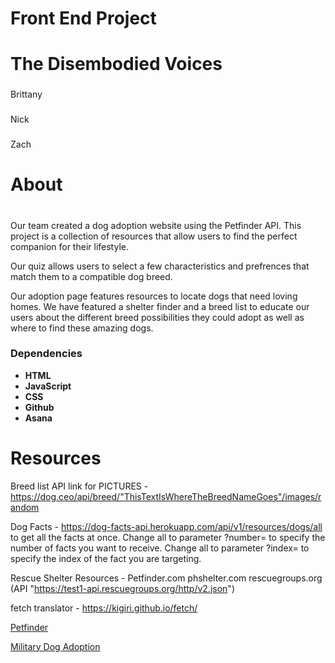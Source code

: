 <h1>Front End Project</h1>


# The Disembodied Voices

###
Brittany
###
Nick
###
Zach

<h1>About<h1>

###
Our team created a dog adoption website using the Petfinder API. This project is a collection of resources that allow users to find the perfect companion for their lifestyle.

Our quiz allows users to select a few characteristics and prefrences that match them to a compatible dog breed. 

Our adoption page features resources to locate dogs that need loving homes.
We have featured a shelter finder and a breed list to educate our users about the different breed possibilities they could adopt as well as where to find these amazing dogs.

<h3>Dependencies</h3>
<ul>
<li>
<strong>HTML</strong>
</li>
<li>
<strong>JavaScript</strong>
</li>
<li>
<strong>CSS</strong>
</li>
<li>
<strong>Github</strong>
</li><li>
<strong>Asana</strong>
</li>
</ul>

# Resources


Breed list API link for PICTURES - https://dog.ceo/api/breed/"ThisTextIsWhereTheBreedNameGoes"/images/random

Dog Facts -
https://dog-facts-api.herokuapp.com/api/v1/resources/dogs/all to get all the facts at once.
Change all to parameter ?number= to specify the number of facts you want to receive.
Change all to parameter ?index= to specify the index of the fact you are targeting.

Rescue Shelter Resources - 
Petfinder.com
phshelter.com
rescuegroups.org (API "https://test1-api.rescuegroups.org/http/v2.json")


fetch translator - https://kigiri.github.io/fetch/


<a href="https://www.petfinder.com/ ">Petfinder </a>

<a href="https://www.petfinder.com/pet-adoption/dog-adoption/military-dog-adoption/ ">Military Dog Adoption </a>

